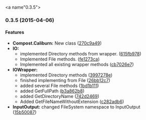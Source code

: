 <a name"0.3.5"></a>
### 0.3.5 (2015-04-06)


#### Features

* **Compost.Caliburn:** New class ([270c9a49](https://github.com/eganj/Compost.NET/commit/270c9a49))
* **IO:**
  * implemented Directory methods from wrapper. ([615fb978](https://github.com/eganj/Compost.NET/commit/615fb978))
  * Implemented File methods. ([fe1273ca](https://github.com/eganj/Compost.NET/commit/fe1273ca))
  * Implemented all existing wrapper methods ([cb7026e7](https://github.com/eganj/Compost.NET/commit/cb7026e7))
* **IOWrapper:**
  * implemented Directory methods ([3997278e](https://github.com/eganj/Compost.NET/commit/3997278e))
  * finished implementing from File ([26bb12c7](https://github.com/eganj/Compost.NET/commit/26bb12c7))
  * added several File methods ([1bd1b111](https://github.com/eganj/Compost.NET/commit/1bd1b111))
  * added GetFullPath ([b3a862b8](https://github.com/eganj/Compost.NET/commit/b3a862b8))
  * added GetDirectoryName ([742d2469](https://github.com/eganj/Compost.NET/commit/742d2469))
  * Added GetFileNameWithoutExtension ([c282adb6](https://github.com/eganj/Compost.NET/commit/c282adb6))
* **InputOutput:** changed FileSystem namespace to InputOutput ([15b50087](https://github.com/eganj/Compost.NET/commit/15b50087))

